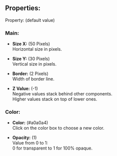 ## Properties:
Property: (default value)

### Main:
- **Size X:** (50 Pixels)<br>
   Horizontal size in pixels.<br>

- **Size Y:** (30 Pixels)<br>
   Vertical size in pixels.<br>

- **Border:** (2 Pixels)<br>
   Width of border line.<br>

- **Z Value:** (-1)<br>
   Negative values stack behind other components.<br>
   Higher values stack on top of lower ones.<br>

### Color:
- **Color:** (#a0a0a4)<br>
   Click on the color box to choose a new color.<br>

- **Opacity:** (1)<br>
   Value from 0 to 1:<br>
   0 for transparent to 1 for 100% opaque.<br>

